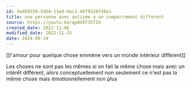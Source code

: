 ```yaml
---
id: 4adb9250-5d64-11ed-bec1-6bf0326f48a1
title: une personne avec autisme a un comportement différent
source: https://youtu.be/qp0HIF3SfI4
created_date: 2022-11-06
modified_date: 2022-11-15
date: 2024-08-19
---
```

[[l'amour pour quelque chose emmène vers un monde intérieur différent]]

Les choses ne sont pas les mêmes si on fait la même chose mais avec un intérêt différent, alors conceptuellement non seulement ce n'est pas la même chose mais émotionnellement non plus